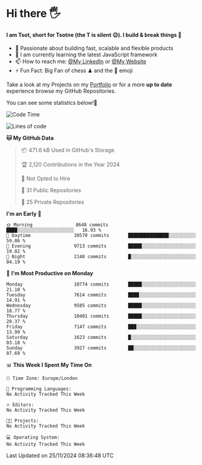 # Hi there :raised_hand_with_fingers_splayed:
#### I am Tsot, short for Tsotne (the T is silent :wink:). I build & break things :space_invader:
- :telescope: Passionate about building fast, scalable and flexible products
- :seedling: I am currently learning the latest JavaScript framework 
- :mailbox: How to reach me: [@My LinkedIn](https://www.linkedin.com/in/tsotne-gvadzabia/) or [@My Website](https://tsotne.co.uk/contact)
- :zap: Fun Fact: Big Fan of chess ♟ and the 👾 emoji

Take a look at my Projects on my [Portfolio](https://tsotne.co.uk/) or for a more **up to date** experience browse my GitHub Repositories.

You can see some statistics below!:space_invader:
<!--START_SECTION:waka-->
![Code Time](http://img.shields.io/badge/Code%20Time-761%20hrs%202%20mins-blue)

![Lines of code](https://img.shields.io/badge/From%20Hello%20World%20I%27ve%20Written-17.5%20million%20lines%20of%20code-blue)

**🐱 My GitHub Data** 

> 📦 471.6 kB Used in GitHub's Storage 
 > 
> 🏆 2,120 Contributions in the Year 2024
 > 
> 🚫 Not Opted to Hire
 > 
> 📜 31 Public Repositories 
 > 
> 🔑 25 Private Repositories 
 > 
**I'm an Early 🐤** 

```text
🌞 Morning                8648 commits        ████░░░░░░░░░░░░░░░░░░░░░   16.93 % 
🌆 Daytime                30570 commits       ███████████████░░░░░░░░░░   59.86 % 
🌃 Evening                9713 commits        █████░░░░░░░░░░░░░░░░░░░░   19.02 % 
🌙 Night                  2140 commits        █░░░░░░░░░░░░░░░░░░░░░░░░   04.19 % 
```
📅 **I'm Most Productive on Monday** 

```text
Monday                   10774 commits       █████░░░░░░░░░░░░░░░░░░░░   21.10 % 
Tuesday                  7614 commits        ████░░░░░░░░░░░░░░░░░░░░░   14.91 % 
Wednesday                9585 commits        █████░░░░░░░░░░░░░░░░░░░░   18.77 % 
Thursday                 10401 commits       █████░░░░░░░░░░░░░░░░░░░░   20.37 % 
Friday                   7147 commits        ███░░░░░░░░░░░░░░░░░░░░░░   13.99 % 
Saturday                 1623 commits        █░░░░░░░░░░░░░░░░░░░░░░░░   03.18 % 
Sunday                   3927 commits        ██░░░░░░░░░░░░░░░░░░░░░░░   07.69 % 
```


📊 **This Week I Spent My Time On** 

```text
🕑︎ Time Zone: Europe/London

💬 Programming Languages: 
No Activity Tracked This Week

🔥 Editors: 
No Activity Tracked This Week

🐱‍💻 Projects: 
No Activity Tracked This Week

💻 Operating System: 
No Activity Tracked This Week
```


 Last Updated on 25/11/2024 08:36:48 UTC
<!--END_SECTION:waka-->
